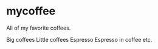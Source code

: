 # mycoffee
All of my favorite coffees. 

Big coffees
Little coffees
Espresso
Espresso in coffee
etc.
